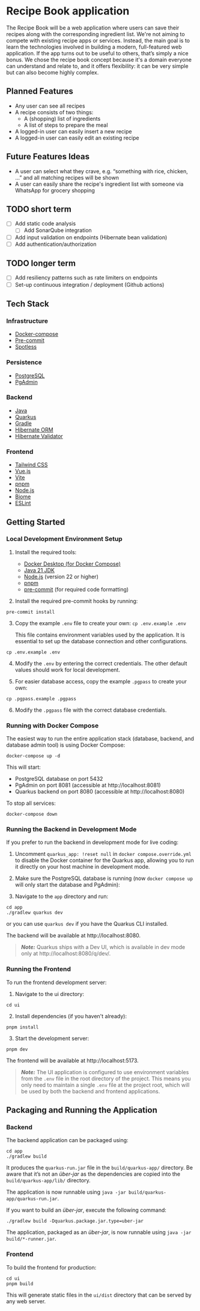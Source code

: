 # Recipe Book application

The Recipe Book will be a web application where users can save their recipes along with the corresponding ingredient
list. We're not aiming to compete with existing recipe apps or services. Instead, the main goal is to learn the
technologies involved in building a modern, full-featured web application. If the app turns out to be useful to others,
that’s simply a nice bonus. We chose the recipe book concept because it's a domain everyone can understand and relate
to, and it offers flexibility: it can be very simple but can also become highly complex.

## Planned Features

* Any user can see all recipes
* A recipe consists of two things:
    * A (shopping) list of ingredients
    * A list of steps to prepare the meal
* A logged-in user can easily insert a new recipe
* A logged-in user can easily edit an existing recipe

## Future Features Ideas

* A user can select what they crave, e.g. “something with rice, chicken, …” and all matching recipes will be shown
* A user can easily share the recipe's ingredient list with someone via WhatsApp for grocery shopping

## TODO short term
- [ ] Add static code analysis
  - [ ] Add SonarQube integration
- [ ] Add input validation on endpoints (Hibernate bean validation)
- [ ] Add authentication/authorization

## TODO longer term
- [ ] Add resiliency patterns such as rate limiters on endpoints
- [ ] Set-up continuous integration / deployment (Github actions)

## Tech Stack

### Infrastructure

* [Docker-compose](https://docs.docker.com/compose/)
* [Pre-commit](https://pre-commit.com/)
* [Spotless](https://spotless.dev/)

### Persistence 

* [PostgreSQL](https://www.postgresql.org/)
* [PgAdmin](https://www.pgadmin.org/)

### Backend

* [Java](https://www.oracle.com/java/) 
* [Quarkus](https://quarkus.io/)
* [Gradle](https://gradle.org/)
* [Hibernate ORM](https://hibernate.org/orm/)
* [Hibernate Validator](https://hibernate.org/validator/)

### Frontend

* [Tailwind CSS](https://tailwindcss.com/)
* [Vue.js](https://vuejs.org/)
* [Vite](https://vitejs.dev/)
* [pnpm](https://pnpm.io/)
* [Node.js](https://nodejs.org/en/)
* [Biome](https://biomejs.dev/)
* [ESLint](https://eslint.org/)

## Getting Started

### Local Development Environment Setup

1. Install the required tools:

   - [Docker Desktop (for Docker Compose)](https://docs.docker.com/get-docker/)
   - [Java 21 JDK](https://www.oracle.com/java/technologies/javase/jdk21-archive-downloads.html)
   - [Node.js](https://nodejs.org/en/download/) (version 22 or higher)
   - [pnpm](https://pnpm.io/installation) 
   - [pre-commit](https://pre-commit.com/#install) (for required code formatting)

2. Install the required pre-commit hooks by running:
```shell
pre-commit install
```

3. Copy the example `.env` file to create your own: `cp .env.example .env`

   This file contains environment variables used by the application. It is essential to set up the database connection and other configurations.
```shell script
cp .env.example .env
```
4. Modify the `.env` by entering the correct credentials. The other default values should work for local development.

5. For easier database access, copy the example `.pgpass` to create your own:
```shell script
cp .pgpass.example .pgpass
```

6. Modify the `.pgpass` file with the correct database credentials.

### Running with Docker Compose

The easiest way to run the entire application stack (database, backend, and database admin tool) is using Docker Compose:

```shell script
docker-compose up -d
```

This will start:
- PostgreSQL database on port 5432
- PgAdmin on port 8081 (accessible at http://localhost:8081)
- Quarkus backend on port 8080 (accessible at http://localhost:8080)

To stop all services:

```shell script
docker-compose down
```

### Running the Backend in Development Mode

If you prefer to run the backend in development mode for live coding:

1. Uncomment `quarkus_app: !reset null` in `docker compose.override.yml` to disable the Docker container for the Quarkus 
   app, allowing you to run it directly on your host machine in development mode.

2. Make sure the PostgreSQL database is running (now `docker compose up` will only start the database and PgAdmin):

3. Navigate to the `app` directory and run:

```shell script
cd app
./gradlew quarkus dev
```

or you can use `quarkus dev` if you have the Quarkus CLI installed.

The backend will be available at http://localhost:8080.

> **_Note:_**  Quarkus ships with a Dev UI, which is available in dev mode only at http://localhost:8080/q/dev/.

### Running the Frontend

To run the frontend development server:

1. Navigate to the ui directory:

```shell script
cd ui
```

2. Install dependencies (if you haven't already):

```shell script
pnpm install
```

3. Start the development server:

```shell script
pnpm dev
```

The frontend will be available at http://localhost:5173.

> **_Note:_** The UI application is configured to use environment variables from the `.env` file in the root directory of the project. This means you only need to maintain a single `.env` file at the project root, which will be used by both the backend and frontend applications.

## Packaging and Running the Application

### Backend

The backend application can be packaged using:

```shell script
cd app
./gradlew build
```

It produces the `quarkus-run.jar` file in the `build/quarkus-app/` directory.
Be aware that it’s not an _über-jar_ as the dependencies are copied into the `build/quarkus-app/lib/` directory.

The application is now runnable using `java -jar build/quarkus-app/quarkus-run.jar`.

If you want to build an _über-jar_, execute the following command:

```shell script
./gradlew build -Dquarkus.package.jar.type=uber-jar
```

The application, packaged as an _über-jar_, is now runnable using `java -jar build/*-runner.jar`.

### Frontend

To build the frontend for production:

```shell script
cd ui
pnpm build
```

This will generate static files in the `ui/dist` directory that can be served by any web server.